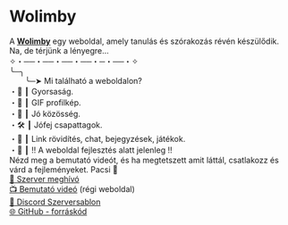# Wolimby
A **[Wolimby](https://wolimby.hu)** egy weboldal, amely tanulás és szórakozás révén készülődik. Na, de térjünk a lényegre...
<br/>
✧・──・──・──・──・─・──・✧
<br/>
╰─╮
<br/>
&emsp;&emsp;╰─➤ Mi található a weboldalon? 
<br/>
・🔧 ┃ Gyorsaság.
<br/>
・🎅 ┃ GIF profilkép.
<br/>
・👑 ┃ Jó közösség.
<br/>
・🛠️ ┃ Jófej csapattagok.
<br/>
・📝  ┃ Link rövidítés, chat, bejegyzések, játékok.
<br/>
・🤖 ┃ !! A weboldal fejlesztés alatt jelenleg !!
<br/>
Nézd meg a bemutató videót, és ha megtetszett amit láttál, csatlakozz és várd a fejleményeket. Pacsi 🤟
<br/>
[📨 Szerver meghívó](https://discord.gg/FqdMuyhdTC)
<br/>
[📺 Bemutató videó](https://youtu.be/LzVwiGQb6HU) (régi weboldal)
<br/>
[📃 Discord Szerversablon](https://discord.new/sZMYQYRTj3dz)
<br/>
[🌐 GitHub - forráskód](https://github.com/rol2005hun/Wolimby)
